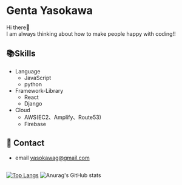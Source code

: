 # Genta Yasokawa
Hi there👋<br/>
I am always thinking about how to make people happy with coding!!<br/>
## 📚Skills
- Language
  - JavaScript
  - python
- Framework-Library
  - React
  - Django
- Cloud
  - AWS(EC2、Amplify、Route53)
  - Firebase
## 📧 Contact
- email yasokawag@gmail.com

##
[![Top Langs](https://github-readme-stats.vercel.app/api/top-langs/?username=kiki-jiji01)](https://github.com/kiki-jiji01/github-readme-stats)
![Anurag's GitHub stats](https://github-readme-stats.vercel.app/api?username=kiki-jiji01&show_icons=true&theme=radical)

<!--
**kiki-jiji01/kiki-jiji01** is a ✨ _special_ ✨ repository because its `README.md` (this file) appears on your GitHub profile.

Here are some ideas to get you started:

- 🔭 I’m currently working on ...
- 🌱 I’m currently learning ...
- 👯 I’m looking to collaborate on ...
- 🤔 I’m looking for help with ...
- 💬 Ask me about ...
- 📫 How to reach me: ...
- 😄 Pronouns: ...
- ⚡ Fun fact: ...
-->

